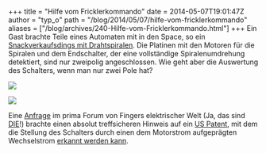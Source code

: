 +++
title = "Hilfe vom Fricklerkommando"
date = 2014-05-07T19:01:47Z
author = "typ_o"
path = "/blog/2014/05/07/hilfe-vom-fricklerkommando"
aliases = ["/blog/archives/240-Hilfe-vom-Fricklerkommando.html"]
+++
Ein Gast brachte Teile eines Automaten mit in den Space, so ein
[Snackverkaufsdings mit
Drahtspiralen](https://image.channeladvisor.de/128021/8874d09f54c8f9aca8eba758928aed09.jpg).
Die Platinen mit den Motoren für die Spiralen und dem Endschalter, der
eine vollständige Spiralenumdrehung detektiert, sind nur zweipolig
angeschlossen. Wie geht aber die Auswertung des Schalters, wenn man nur
zwei Pole hat?

[![](/media/automat02.serendipityThumb.jpeg)](/media/automat02.jpeg)

[![](/media/automat01.serendipityThumb.jpeg)](/media/automat01.jpeg)

Eine
[Anfrage](https://www.fingers-welt.de/phpBB/viewtopic.php?f=14&t=1881) im
prima Forum von Fingers elektrischer Welt (Ja, das sind
[DIE](https://flipdot.org/blog/archives/40-Frickel-Punk.html)!)
brachte einen absolut treffsicheren Hinweis auf ein [US
Patent](https://www.google.com/patents/US4458187), mit dem die Stellung
des Schalters durch einen dem Motorstrom aufgeprägten Wechselstrom
[erkannt werden
kann](https://patentimages.storage.googleapis.com/pages/US4458187-6.png).
